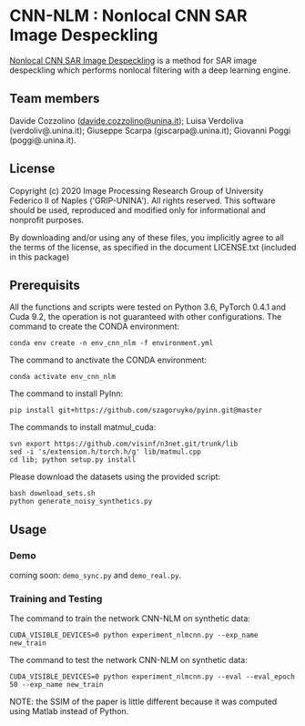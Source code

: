 # CNN-NLM : Nonlocal CNN SAR Image Despeckling
[Nonlocal CNN SAR Image Despeckling](https://www.mdpi.com/2072-4292/12/6/1006) is 
a method for SAR image despeckling which performs nonlocal filtering with a deep learning engine.

## Team members
 Davide Cozzolino (davide.cozzolino@unina.it);
 Luisa Verdoliva  (verdoliv@.unina.it);
 Giuseppe Scarpa  (giscarpa@.unina.it);
 Giovanni Poggi   (poggi@.unina.it).
 
## License
Copyright (c) 2020 Image Processing Research Group of University Federico II of Naples ('GRIP-UNINA').
All rights reserved.
This software should be used, reproduced and modified only for informational and nonprofit purposes.

By downloading and/or using any of these files, you implicitly agree to all the
terms of the license, as specified in the document LICENSE.txt
(included in this package) 

## Prerequisits
All the functions and scripts were tested on Python 3.6, PyTorch 0.4.1 and Cuda 9.2,
the operation is not guaranteed with other configurations.
The command to create the CONDA environment: 
```
conda env create -n env_cnn_nlm -f environment.yml
```

The command to anctivate the CONDA environment:
```
conda activate env_cnn_nlm
```

The command to install PyInn: 
```
pip install git+https://github.com/szagoruyko/pyinn.git@master
```

The commands to install matmul_cuda:
```
svn export https://github.com/visinf/n3net.git/trunk/lib
sed -i 's/extension.h/torch.h/g' lib/matmul.cpp
cd lib; python setup.py install
```

Please download the datasets using the provided script:
```
bash download_sets.sh
python generate_noisy_synthetics.py
```

## Usage

### Demo
coming soon: `demo_sync.py` and `demo_real.py`.

### Training and Testing
The command to train the network CNN-NLM on synthetic data:

```
CUDA_VISIBLE_DEVICES=0 python experiment_nlmcnn.py --exp_name new_train
```

The command to test the network CNN-NLM on synthetic data:

```
CUDA_VISIBLE_DEVICES=0 python experiment_nlmcnn.py --eval --eval_epoch 50 --exp_name new_train
```

NOTE: the SSIM of the paper is little different because it was computed using Matlab instead of Python.
